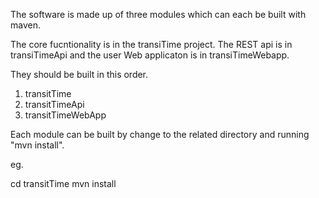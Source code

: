 The software is made up of three modules which can each be built with maven.

The core fucntionality is in the transiTime project. The REST api is in transiTimeApi and the user Web applicaton is in transiTimeWebapp.

They should be built in this order.

1. transitTime
2. transitTimeApi
3. transitTimeWebApp

Each module can be built by change to the related directory and running "mvn install".

eg. 

cd transitTime
mvn install